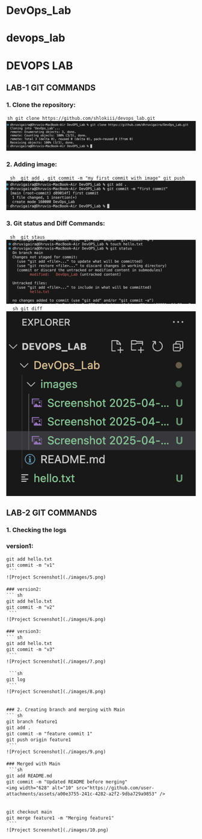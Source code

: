 # DevOps_Lab
# devops_lab
# DEVOPS LAB
## LAB-1 GIT COMMANDS

### 1. Clone the repository:
⁠ ```sh
git clone https://github.com/shlokiii/devops_lab.git
 ⁠⁠ ```
![Project Screenshot](./images/1.png)


### 2. Adding image:
⁠⁠ ``` sh 
git add .
git commit -m "my first commit with image"
git push
 ⁠⁠ ```
![Project Screenshot](./images/2.png)


### 3. Git status and Diff Commands:
⁠⁠ ``` sh 
git staus
 ⁠⁠ ```
![Project Screenshot](./images/3.png)
⁠ ```
⁠ sh
git diff
 ⁠⁠ ```
![Project Screenshot](./images/4.png)

## LAB-2 GIT COMMANDS
### 1. Checking the logs
### version1:
```⁠ sh
git add hello.txt
git commit -m "v1"      
 ```
![Project Screenshot](./images/5.png)

### version2:
```⁠ sh
git add hello.txt
git commit -m "v2"      
 ⁠```
![Project Screenshot](./images/6.png)

### version3:
```⁠ sh
git add hello.txt
git commit -m "v3"      
 ⁠```
![Project Screenshot](./images/7.png)

⁠ ```sh
git log
 ⁠```
![Project Screenshot](./images/8.png)


### 2. Creating branch and merging with Main
```⁠ sh
git branch feature1
git add .
git commit -m "feature commit 1"
git push origin feature1
 ⁠```
![Project Screenshot](./images/9.png)

### Merged with Main
⁠ ```sh
git add README.md
git commit -m "Updated README before merging"
<img width="628" alt="10" src="https://github.com/user-attachments/assets/a00e3755-241c-4282-a2f2-9dba729a9853" />


git checkout main
git merge feature1 -m "Merging feature1"
 ⁠```
![Project Screenshot](./images/10.png)


